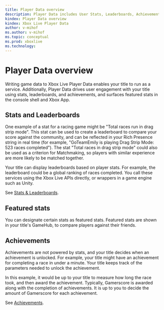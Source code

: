 ```yaml
---
title: Player Data overview
description: Player Data includes User Stats, Leaderboards, Achievements, and Featured Stats.
kindex: Player Data overview
kindex: Xbox Live Player Data
author: v-mihof
ms.author: v-mihof
ms.topic: conceptual
ms.prod: xboxlive
ms.technology: 
---
```


# Player Data overview

<!-- was public "Xbox Live" article titled "Player Data: Stats, Leaderboards, and Achievements", old filename "data-platform-for-stats-leaderboards-achievements.md" -->

Writing game data to Xbox Live Player Data enables your title to run as a service.
Additionally, Player Data drives user engagement with your title using stats, leaderboards, and achievements, and surfaces featured stats in the console shell and Xbox App.


## Stats and Leaderboards

One example of a stat for a racing game might be "Total races run in drag strip mode".
This stat can be used to create a leaderboard to compare your score against the community, and can be reflected in your Rich Presence string in real time (for example, "GoTeamEmily is playing Drag Strip Mode: 523 races completed").
The stat "Total races in drag strip mode" could also be used as a criterion for Matchmaking, so players with similar experience are more likely to be matched together.

Your title can display leaderboards based on player stats.
For example, the leaderboard could be a global ranking of races completed.
You call these services using the Xbox Live APIs directly, or wrappers in a game engine such as Unity.

See [Stats & Leaderboards](stats-leaderboards/live-stats-leaderboards-nav.md).


## Featured stats

You can designate certain stats as featured stats.
Featured stats are shown in your title's GameHub, to compare players against their friends.


## Achievements

Achievements are not powered by stats, and your title decides when an achievement is unlocked.
For example, your title might have an achievement for completing a race in under a minute.
Your title keeps track of the parameters needed to unlock the achievement.

In this example, it would be up to your title to measure how long the race took, and then award the achievement.
Typically, Gamerscore is awarded along with the completion of achievements.
It is up to you to decide the amount of Gamerscore for each achievement.

See [Achievements](achievements/live-achievements-nav.md).
